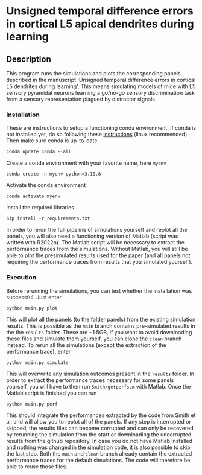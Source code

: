 # Unsigned temporal difference errors in cortical L5 apical dendrites during learning

## Description

This program runs the simulations and plots the corresponding panels described in the manuscript 'Unsigned temporal difference errors in cortical L5 dendrites during learning'. This means simulating models of mice with L5 sensory pyramidal neurons learning a go/no-go sensory discrimination task from a sensory representation plagued by distractor signals.

### Installation

These are instructions to setup a functioning conda environment. If conda is not installed yet, do so following these [instructions](https://conda.io/projects/conda/en/latest/user-guide/install/linux.html) (linux recommended). Then make sure conda is up-to-date.
```
conda update conda --all
```

Create a conda environment with your favorite name, here `myenv`
```
conda create -n myenv python=3.10.8
```

Activate the conda environment 
```
conda activate myenv
```

Install the required libraries
```
pip install -r requirements.txt
```

In order to rerun the full pipeline of simulations yourself and replot all the panels, you will also need a functioning version of Matlab (script was written with R2022b). The Matlab script will be necessary to extract the performance traces from the simulations. Without Matlab, you will still be able to plot the presimulated results used for the paper (and all panels not requiring the performance traces from results that you simulated yourself).

### Execution

Before rerunning the simulations, you can test whether the installation was successful. Just enter
```
python main.py plot
```

This will plot all the panels (to the folder panels) from the existing simulation results. This is possible as the `main` branch contains pre-simulated results in the the `results` folder. These are ~1.5GB, if you want to avoid downloading these files and simulate them yourself, you can clone the `clean` branch instead. To rerun all the simulations (except the extraction of the performance trace), enter
```
python main.py simulate
```

This will overwrite any simulation outcomes present in the `results` folder. In order to extract the performance traces necessary for some panels yourself, you will have to then run `Smith/getperfs.m` with Matlab. Once the Matlab script is finished you can run
```
python main.py perf
```

This should integrate the performances extracted by the code from Smith et al. and will allow you to replot all of the panels. If any step is interrupted or skipped, the results files can become corrupted and can only be recovered by rerunning the simulation from the start or downloading the uncorrupted results from the github repository. In case you do not have Matlab installed and nothing was changed in the simulation code, it is also possible to skip the last step. Both the `main` and `clean` branch already contain the extracted performance traces for the default simulations. The code will therefore be able to reuse those files.
